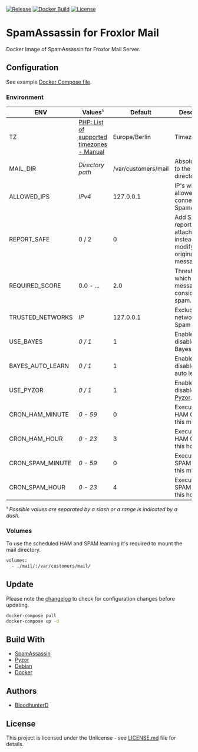 [![Release](https://img.shields.io/github/v/release/bloodhunterd/froxlor-mail-spamassassin-docker?include_prereleases&style=for-the-badge)](https://github.com/bloodhunterd/froxlor-mail-spamassassin-docker/releases)
[![Docker Build](https://img.shields.io/docker/cloud/build/bloodhunterd/froxlor-mail-spamassassin?style=for-the-badge)](https://hub.docker.com/r/bloodhunterd/froxlor-mail-spamassassin)
[![License](https://img.shields.io/github/license/bloodhunterd/froxlor-mail-spamassassin-docker?style=for-the-badge)](https://github.com/bloodhunterd/froxlor-mail-spamassassin-docker/blob/master/LICENSE)

# SpamAssassin for Froxlor Mail

Docker Image of SpamAssassin for Froxlor Mail Server.

## Configuration

See example [Docker Compose file](https://github.com/bloodhunterd/froxlor-mail-spamassassin-docker/blob/master/docker-compose.yml).

### Environment

| ENV | Values¹ | Default | Description
|--- |--- |--- | ---
| TZ | [PHP: List of supported timezones - Manual](https://www.php.net/manual/en/timezones.php) | Europe/Berlin | Timezone.
| MAIL_DIR | *Directory path* | /var/customers/mail | Absolute path to the mail directory
| ALLOWED_IPS | *IPv4* | 127.0.0.1 | IP's who are allowed to connect to SpamAssassin.
| REPORT_SAFE | 0 / 2 | 0 | Add Spam report as attachment instead of modifying the original message.
| REQUIRED_SCORE | 0.0 - ... | 2.0 | Threshold at which a message is considered spam.
| TRUSTED_NETWORKS | *IP* | 127.0.0.1 | Exclude networks from Spam check.
| USE_BAYES | *0 / 1* | 1 | Enable or disabled using Bayes.
| BAYES_AUTO_LEARN | *0 / 1* | 1 | Enable or disabled Bayes auto learning.
| USE_PYZOR | *0 / 1* | 1 | Enable or disabled using [Pyzor](https://github.com/SpamExperts/pyzor).
| CRON_HAM_MINUTE | *0 - 59* | 0 | Execute learn HAM Cron at this minute.
| CRON_HAM_HOUR | *0 - 23* | 3 | Execute learn HAM Cron at this hour.
| CRON_SPAM_MINUTE | *0 - 59* | 0 | Execute learn SPAM Cron at this minute.
| CRON_SPAM_HOUR | *0 - 23* | 4 | Execute learn SPAM Cron at this hour.

¹ *Possible values are separated by a slash or a range is indicated by a dash.*

### Volumes

To use the scheduled HAM and SPAM learning it's required to mount the mail directory.

```bash
volumes:
  - ./mail/:/var/customers/mail/
```

## Update

Please note the [changelog](https://github.com/bloodhunterd/froxlor-mail-spamassassin-docker/blob/master/CHANGELOG.md) to check for configuration changes before updating.

```bash
docker-compose pull
docker-compose up -d
```

## Build With

* [SpamAssassin](https://spamassassin.apache.org/)
* [Pyzor](https://github.com/SpamExperts/pyzor)
* [Debian](https://www.debian.org/)
* [Docker](https://www.docker.com/)

## Authors

* [BloodhunterD](https://github.com/bloodhunterd)

## License

This project is licensed under the Unlicense - see [LICENSE.md](https://github.com/bloodhunterd/froxlor-mail-spamassassin-docker/blob/master/LICENSE) file for details.
